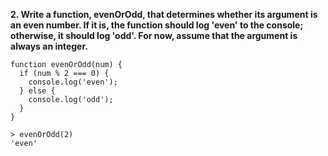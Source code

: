 **2. Write a function, evenOrOdd, that determines whether its argument is an even number. If it is, the function should log 'even' to the console; otherwise, it should log 'odd'. For now, assume that the argument is always an integer.**

```
function evenOrOdd(num) {
  if (num % 2 === 0) {
    console.log('even');
  } else {
    console.log('odd');
  }
}

> evenOrOdd(2)
'even'
```
